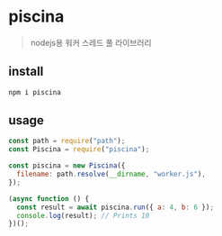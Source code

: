 # piscina

> nodejs용 워커 스레드 풀 라이브러리

## install

```sh
npm i piscina
```

## usage

```js
const path = require("path");
const Piscina = require("piscina");

const piscina = new Piscina({
  filename: path.resolve(__dirname, "worker.js"),
});

(async function () {
  const result = await piscina.run({ a: 4, b: 6 });
  console.log(result); // Prints 10
})();
```
